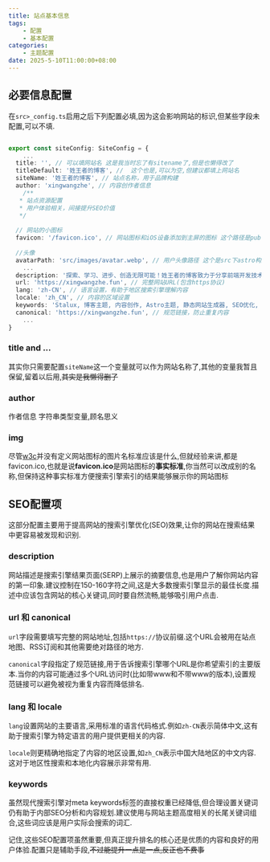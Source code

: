 ```yaml
---
title: 站点基本信息
tags: 
    - 配置
    - 基本配置
categories:
    - 主题配置
date: 2025-5-10T11:00:00+08:00
---
```


## 必要信息配置

在`src>_config.ts`启用之后下列配置必填,因为这会影响网站的标识,但某些字段未配置,可以不填.
```ts title="_config.ts"

export const siteConfig: SiteConfig = {    
    ...
  title: '', // 可以填网站名 这是我当时忘了有sitename了,但是也懒得改了
  titleDefault: '姓王者的博客', //  这个也是,可以为空,但建议都填上网站名
  siteName: '姓王者的博客', // 站点名称，用于品牌构建  
  author: 'xingwangzhe', // 内容创作者信息
    /**
   * 站点资源配置
   * 用户体验相关，间接提升SEO价值
   */
  
  // 网站的小图标
  favicon: '/favicon.ico', // 网站图标和iOS设备添加到主屏的图标 这个路径是public下的静态资源路径
    
  //头像
  avatarPath: 'src/images/avatar.webp', // 用户头像路径 这个是src下astro构建处理的路径
    ...
  description: '探索、学习、进步、创造无限可能！姓王者的博客致力于分享前端开发技术，包括JavaScript、TypeScript、Vue等web开发知识。作为计算机科学与技术专业的博主，我相信终身学习的价值，这里记录了我的技术成长历程、实用教程和开发心得，希望能为大家提供有价值的参考和启发。可以不会，但不能不学！', // 网站描述，建议150-160字符以获得最佳SEO效果
  url: 'https://xingwangzhe.fun', // 完整网站URL(包含https协议)
  lang: 'zh-CN', // 语言设置，有助于地区搜索引擎理解内容
  locale: 'zh_CN', // 内容的区域设置
  keywords: 'Stalux, 博客主题, 内容创作, Astro主题, 静态网站生成器, SEO优化, 自定义博客, 响应式设计, 评论系统, 前端开发, Astro,ts,js', // 网站关键词，建议使用相关性高的长尾关键词组合
  canonical: 'https://xingwangzhe.fun', // 规范链接，防止重复内容
    ...
}

```

### title and ...

其实你只需要配置`siteName`这一个变量就可以作为网站名称了,其他的变量我暂且保留,留着以后用,~~其实是我懒得删了~~

### author

作者信息 字符串类型变量,顾名思义

### img

尽管[w3c](https://www.w3.org/zh-hans/)并没有定义网站图标的图片名标准应该是什么,但就经验来讲,都是favicon.ico,也就是说**favicon.ico**是网站图标的**事实标准**,你当然可以改成别的名称,但保持这种事实标准方便搜索引擎索引的结果能够展示你的网站图标

## SEO配置项

这部分配置主要用于提高网站的搜索引擎优化(SEO)效果,让你的网站在搜索结果中更容易被发现和识别.

### description

网站描述是搜索引擎结果页面(SERP)上展示的摘要信息,也是用户了解你网站内容的第一印象.建议控制在150-160字符之间,这是大多数搜索引擎显示的最佳长度.描述中应该包含网站的核心关键词,同时要自然流畅,能够吸引用户点击.

### url 和 canonical

`url`字段需要填写完整的网站地址,包括`https://`协议前缀.这个URL会被用在站点地图、RSS订阅和其他需要绝对路径的地方.

`canonical`字段指定了规范链接,用于告诉搜索引擎哪个URL是你希望索引的主要版本.当你的内容可能通过多个URL访问时(比如带www和不带www的版本),设置规范链接可以避免被视为重复内容而降低排名.

### lang 和 locale

`lang`设置网站的主要语言,采用标准的语言代码格式.例如`zh-CN`表示简体中文,这有助于搜索引擎为特定语言的用户提供更相关的内容.

`locale`则更精确地指定了内容的地区设置,如`zh_CN`表示中国大陆地区的中文内容.这对于地区性搜索和本地化内容展示非常有用.

### keywords

虽然现代搜索引擎对meta keywords标签的直接权重已经降低,但合理设置关键词仍有助于内部SEO分析和内容规划.建议使用与网站主题高度相关的长尾关键词组合,这些词应该是用户实际会搜索的词汇.

记住,这些SEO配置项虽然重要,但真正提升排名的核心还是优质的内容和良好的用户体验.配置只是辅助手段,~~不过能提升一点是一点,反正也不费事~~
